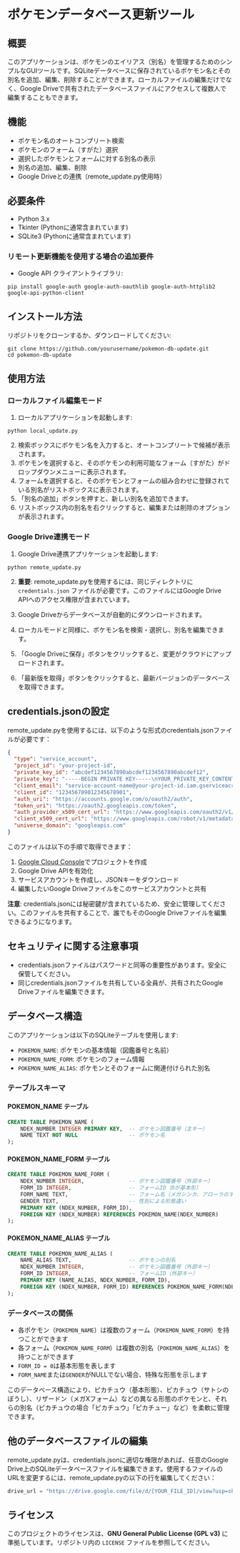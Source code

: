# ポケモンデータベース更新ツール

## 概要
このアプリケーションは、ポケモンのエイリアス（別名）を管理するためのシンプルなGUIツールです。SQLiteデータベースに保存されているポケモン名とその別名を追加、編集、削除することができます。ローカルファイルの編集だけでなく、Google Driveで共有されたデータベースファイルにアクセスして複数人で編集することもできます。

## 機能
- ポケモン名のオートコンプリート検索
- ポケモンのフォーム（すがた）選択
- 選択したポケモンとフォームに対する別名の表示
- 別名の追加、編集、削除
- Google Driveとの連携（remote_update.py使用時）

## 必要条件
- Python 3.x
- Tkinter (Pythonに通常含まれています)
- SQLite3 (Pythonに通常含まれています)

### リモート更新機能を使用する場合の追加要件
- Google API クライアントライブラリ:
```
pip install google-auth google-auth-oauthlib google-auth-httplib2 google-api-python-client
```

## インストール方法
リポジトリをクローンするか、ダウンロードしてください:
```
git clone https://github.com/yourusername/pokemon-db-update.git
cd pokemon-db-update
```

## 使用方法

### ローカルファイル編集モード
1. ローカルアプリケーションを起動します:
```
python local_update.py
```

2. 検索ボックスにポケモン名を入力すると、オートコンプリートで候補が表示されます。
3. ポケモンを選択すると、そのポケモンの利用可能なフォーム（すがた）がドロップダウンメニューに表示されます。
4. フォームを選択すると、そのポケモンとフォームの組み合わせに登録されている別名がリストボックスに表示されます。
5. 「別名の追加」ボタンを押すと、新しい別名を追加できます。
6. リストボックス内の別名を右クリックすると、編集または削除のオプションが表示されます。

### Google Drive連携モード
1. Google Drive連携アプリケーションを起動します:
```
python remote_update.py
```

2. **重要**: remote_update.pyを使用するには、同じディレクトリに `credentials.json` ファイルが必要です。このファイルにはGoogle Drive APIへのアクセス権限が含まれています。

3. Google Driveからデータベースが自動的にダウンロードされます。
4. ローカルモードと同様に、ポケモン名を検索・選択し、別名を編集できます。
5. 「Google Driveに保存」ボタンをクリックすると、変更がクラウドにアップロードされます。
6. 「最新版を取得」ボタンをクリックすると、最新バージョンのデータベースを取得できます。

## credentials.jsonの設定
remote_update.pyを使用するには、以下のような形式のcredentials.jsonファイルが必要です：

```json
{
  "type": "service_account",
  "project_id": "your-project-id",
  "private_key_id": "abcdef1234567890abcdef1234567890abcdef12",
  "private_key": "-----BEGIN PRIVATE KEY-----\nYOUR_PRIVATE_KEY_CONTENT\n-----END PRIVATE KEY-----\n",
  "client_email": "service-account-name@your-project-id.iam.gserviceaccount.com",
  "client_id": "123456789012345678901",
  "auth_uri": "https://accounts.google.com/o/oauth2/auth",
  "token_uri": "https://oauth2.googleapis.com/token",
  "auth_provider_x509_cert_url": "https://www.googleapis.com/oauth2/v1/certs",
  "client_x509_cert_url": "https://www.googleapis.com/robot/v1/metadata/x509/service-account-name%40your-project-id.iam.gserviceaccount.com",
  "universe_domain": "googleapis.com"
}
```

このファイルは以下の手順で取得できます：
1. [Google Cloud Console](https://console.cloud.google.com/)でプロジェクトを作成
2. Google Drive APIを有効化
3. サービスアカウントを作成し、JSONキーをダウンロード
4. 編集したいGoogle Driveファイルをこのサービスアカウントと共有

**注意**: credentials.jsonには秘密鍵が含まれているため、安全に管理してください。このファイルを共有することで、誰でもそのGoogle Driveファイルを編集できるようになります。

## セキュリティに関する注意事項
- credentials.jsonファイルはパスワードと同等の重要性があります。安全に保管してください。
- 同じcredentials.jsonファイルを共有している全員が、共有されたGoogle Driveファイルを編集できます。

## データベース構造
このアプリケーションは以下のSQLiteテーブルを使用します:

- `POKEMON_NAME`: ポケモンの基本情報（図鑑番号と名前）
- `POKEMON_NAME_FORM`: ポケモンのフォーム情報
- `POKEMON_NAME_ALIAS`: ポケモンとそのフォームに関連付けられた別名

### テーブルスキーマ

#### POKEMON_NAME テーブル
```sql
CREATE TABLE POKEMON_NAME (
    NDEX_NUMBER INTEGER PRIMARY KEY,  -- ポケモン図鑑番号（主キー）
    NAME TEXT NOT NULL                -- ポケモン名
);
```

#### POKEMON_NAME_FORM テーブル
```sql
CREATE TABLE POKEMON_NAME_FORM (
    NDEX_NUMBER INTEGER,              -- ポケモン図鑑番号（外部キー）
    FORM_ID INTEGER,                  -- フォームID（0が基本形）
    FORM_NAME TEXT,                   -- フォーム名（メガシンカ、アローラのすがた等）
    GENDER TEXT,                      -- 性別による形態違い
    PRIMARY KEY (NDEX_NUMBER, FORM_ID),
    FOREIGN KEY (NDEX_NUMBER) REFERENCES POKEMON_NAME(NDEX_NUMBER)
);
```

#### POKEMON_NAME_ALIAS テーブル
```sql
CREATE TABLE POKEMON_NAME_ALIAS (
    NAME_ALIAS TEXT,                  -- ポケモンの別名
    NDEX_NUMBER INTEGER,              -- ポケモン図鑑番号（外部キー）
    FORM_ID INTEGER,                  -- フォームID（外部キー）
    PRIMARY KEY (NAME_ALIAS, NDEX_NUMBER, FORM_ID),
    FOREIGN KEY (NDEX_NUMBER, FORM_ID) REFERENCES POKEMON_NAME_FORM(NDEX_NUMBER, FORM_ID)
);
```

### データベースの関係
- 各ポケモン（`POKEMON_NAME`）は複数のフォーム（`POKEMON_NAME_FORM`）を持つことができます
- 各フォーム（`POKEMON_NAME_FORM`）は複数の別名（`POKEMON_NAME_ALIAS`）を持つことができます
- `FORM_ID = 0`は基本形態を表します
- `FORM_NAME`または`GENDER`がNULLでない場合、特殊な形態を示します

このデータベース構造により、ピカチュウ（基本形態）、ピカチュウ（サトシのぼうし）、リザードン（メガXフォーム）などの異なる形態のポケモンと、それらの別名（ピカチュウの場合「ピカチュウ」「ピカチュー」など）を柔軟に管理できます。

## 他のデータベースファイルの編集
remote_update.pyは、credentials.jsonに適切な権限があれば、任意のGoogle Drive上のSQLiteデータベースファイルを編集できます。使用するファイルのURLを変更するには、remote_update.pyの以下の行を編集してください：

```python
drive_url = "https://drive.google.com/file/d/[YOUR_FILE_ID]/view?usp=sharing"
```

## ライセンス
このプロジェクトのライセンスは、**GNU General Public License (GPL v3)** に準拠しています。リポジトリ内の `LICENSE` ファイルを参照してください。
